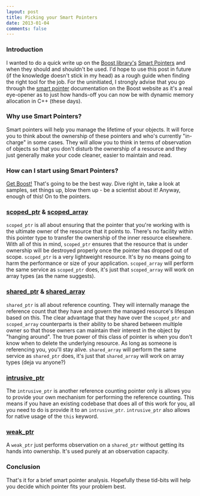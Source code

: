 ```yaml
---
layout: post
title: Picking your Smart Pointers
date: 2013-01-04
comments: false
---
```


### Introduction

I wanted to do a quick write up on the [Boost library's](http://www.boost.org/) [Smart Pointers](http://www.boost.org/doc/libs/1_52_0/libs/smart_ptr/smart_ptr.htm) and when they should and shouldn't be used. I'd hope to use this post in future (if the knowledge doesn't stick in my head) as a rough guide when finding the right tool for the job. For the uninitiated, I strongly advise that you go through the [smart pointer](http://www.boost.org/doc/libs/1_52_0/libs/smart_ptr/smart_ptr.htm) documentation on the Boost website as it's a real eye-opener as to just how hands-off you can now be with dynamic memory allocation in C++ (these days).

### Why use Smart Pointers?

Smart pointers will help you manage the lifetime of your objects. It will force you to think about the ownership of these pointers and who's currently "in-charge" in some cases. They will allow you to think in terms of observation of objects so that you don't disturb the ownership of a resource and they just generally make your code cleaner, easier to maintain and read.

### How can I start using Smart Pointers?

[Get Boost!](http://www.boost.org/users/download/) That's going to be the best way. Dive right in, take a look at samples, set things up, blow them up - be a scientist about it! Anyway, enough of this! On to the pointers.

### [scoped_ptr](http://www.boost.org/doc/libs/1_52_0/libs/smart_ptr/scoped_ptr.htm) & [scoped_array](http://www.boost.org/doc/libs/1_52_0/libs/smart_ptr/scoped_array.htm)

`scoped_ptr` is all about ensuring that the pointer that you're working with is the ultimate owner of the resource that it points to. There's no facility within this pointer type to transfer the ownership of the inner resource elsewhere. With all of this in mind, `scoped_ptr` ensures that the resource that is under ownership will be destroyed properly once the pointer has dropped out of scope. `scoped_ptr` is a very lightweight resource. It's by no means going to harm the performance or size of your application. `scoped_array` will perform the same service as `scoped_ptr` does, it's just that `scoped_array` will work on array types (as the name suggests).

### [shared_ptr](http://www.boost.org/doc/libs/1_52_0/libs/smart_ptr/shared_ptr.htm) & [shared_array](http://www.boost.org/doc/libs/1_52_0/libs/smart_ptr/shared_array.htm)

`shared_ptr` is all about reference counting. They will internally manage the reference count that they have and govern the managed resource's lifespan based on this. The clear advantage that they have over the `scoped_ptr` and `scoped_array` counterparts is their ability to be shared between multiple owner so that those owners can maintain their interest in the object by "hanging around". The true power of this class of pointer is when you don't know when to delete the underlying resource. As long as someone is referencing you, you'll stay alive. `shared_array` will perform the same service as `shared_ptr` does, it's just that `shared_array` will work on array types (deja vu anyone?)

### [intrusive_ptr](http://www.boost.org/doc/libs/1_52_0/libs/smart_ptr/intrusive_ptr.html)

The `intrusive_ptr` is another reference counting pointer only is allows you to provide your own mechanism for performing the reference counting. This means if you have an existing codebase that does all of this work for you, all you need to do is provide it to an `intrusive_ptr`. `intrusive_ptr` also allows for native usage of the `this` keyword.

### [weak_ptr](http://www.boost.org/doc/libs/1_52_0/libs/smart_ptr/weak_ptr.htm)

A `weak_ptr` just performs observation on a `shared_ptr` without getting its hands into ownership. It's used purely at an observation capacity.

### Conclusion

That's it for a brief smart pointer analysis. Hopefully these tid-bits will help you decide which pointer fits your problem best.